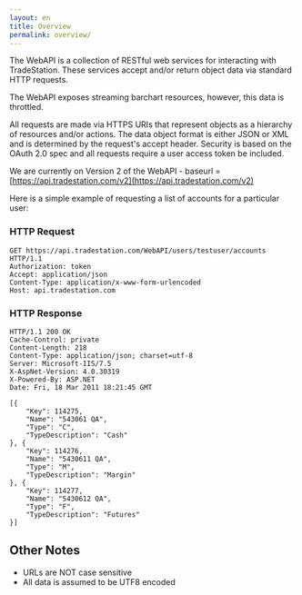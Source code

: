 ```yaml
---
layout: en
title: Overview
permalink: overview/
---
```


The WebAPI is a collection of RESTful web services for interacting with TradeStation. These services accept and/or return object data via standard HTTP requests.

The WebAPI exposes streaming barchart resources, however, this data is throttled.

All requests are made via HTTPS URIs that represent objects as a hierarchy of resources and/or actions. The data object format is either JSON or XML and is determined by the request's accept header. Security is based on the OAuth 2.0 spec and all requests require a user access token be included.

We are currently on Version 2 of the WebAPI - baseurl = [https://api.tradestation.com/v2](https://api.tradestation.com/v2)

Here is a simple example of requesting a list of accounts for a particular user:

### HTTP Request

    GET https://api.tradestation.com/WebAPI/users/testuser/accounts HTTP/1.1
    Authorization: token
    Accept: application/json
    Content-Type: application/x-www-form-urlencoded
    Host: api.tradestation.com

### HTTP Response

    HTTP/1.1 200 OK
    Cache-Control: private
    Content-Length: 218
    Content-Type: application/json; charset=utf-8
    Server: Microsoft-IIS/7.5
    X-AspNet-Version: 4.0.30319
    X-Powered-By: ASP.NET
    Date: Fri, 18 Mar 2011 18:21:45 GMT

    [{
        "Key": 114275,
        "Name": "543061 QA",
        "Type": "C",
        "TypeDescription": "Cash"
    }, {
        "Key": 114276,
        "Name": "5430611 QA",
        "Type": "M",
        "TypeDescription": "Margin"
    }, {
        "Key": 114277,
        "Name": "5430612 QA",
        "Type": "F",
        "TypeDescription": "Futures"
    }]

## Other Notes

* URLs are NOT case sensitive
* All data is assumed to be UTF8 encoded